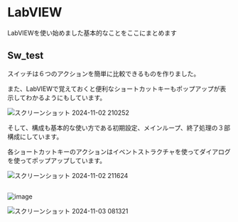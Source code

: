 # LabVIEW
LabVIEWを使い始めました基本的なことをここにまとめます

## Sw_test
<p>スイッチは６つのアクションを簡単に比較できるものを作りました。</P>
<p>また、LabVIEWで覚えておくと便利なショートカットキーもポップアップが表示してわかるようにもしています。</P>

![スクリーンショット 2024-11-02 210252](https://github.com/user-attachments/assets/c28d0454-c166-4c07-9507-7f808bf02c67)

<p>そして、構成も基本的な使い方である初期設定、メインループ、終了処理の３部構成にしています。</P>
<P>各ショートカットキーのアクションはイベントストラクチャを使ってダイアログを使ってポップアップしています。</P>

![スクリーンショット 2024-11-02 211624](https://github.com/user-attachments/assets/f830e5ca-b968-4019-bcc7-2210f0e91f3c)

## 

![image](https://github.com/user-attachments/assets/06fd9cc5-5443-46c5-baad-67a2fe0ceb6c)


![スクリーンショット 2024-11-03 081321](https://github.com/user-attachments/assets/039e86be-e702-4fb9-8bfd-5af3001e27e7)
